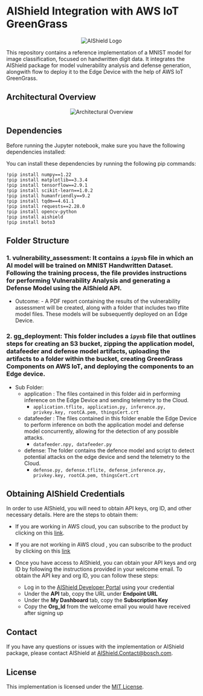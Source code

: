 # AIShield Integration with AWS IoT GreenGrass

<p align="center"> <img src="https://github.com/bosch-aisecurity-aishield/Reference-Implementations/blob/main/images/AIShield_logo.png" alt="AIShield Logo"> </p>

This repository contains a reference implementation of a MNIST model for image classification, focused on handwritten digit data. It integrates the AIShield package for model vulnerability analysis and defense generation, alongwith flow to deploy it to the Edge Device with the help of AWS IoT GreenGrass.

## Architectural Overview
<p align="center"> <img src="" alt="Architectural Overview"> </p>

## Dependencies
Before running the Jupyter notebook, make sure you have the following dependencies installed:

You can install these dependencies by running the following pip commands:
```
!pip install numpy==1.22
!pip install matplotlib==3.3.4
!pip install tensorflow==2.9.1
!pip install scikit-learn==1.0.2
!pip install humanfriendly==9.2
!pip install tqdm==4.61.1
!pip install requests==2.28.0
!pip install opencv-python
!pip install aishield
!pip install boto3
```

## Folder Structure
### 1. vulnerability_assessment: It contains a `ipynb` file in which an AI model will be trained on MNIST Handwritten Dataset. Following the training process, the file provides instructions for performing Vulnerability Analysis and generating a Defense Model using the AIShield API.

 -  Outcome: - A PDF report containing the results of the vulnerability assessment will be created, along with a folder that includes two tflite model files. These     models will be subsequently deployed on an Edge Device.

### 2. gg_deployment: This folder includes a `ipynb` file that outlines steps for creating an S3 bucket, zipping the application model, datafeeder and defense model artifacts, uploading the artifacts to a folder within the bucket, creating GreenGrass Components on AWS IoT, and deploying the components to an Edge device.
- Sub Folder:
    * application : The files contained in this folder aid in performing inference on the Edge Device and sending telemetry to the Cloud.
        -   `application.tflite, application.py, inference.py, privkey.key, rootCA.pem, thingsCert.crt` 
    * datafeeder : The files contained in this folder enable the Edge Device to perform inference on both the application model and defense model concurrently, allowing for the detection of any possible attacks.
        -   `datafeeder.npy, datafeeder.py`
    * defense: The folder contains the defence model and script to detect potential attacks on the edge device and send the telemetry to the Cloud.
        -   `defense.py, defense.tflite, defense_inference.py, privkey.key, rootCA.pem, thingsCert.crt`

## Obtaining AIShield Credentials

In order to use AIShield, you will need to obtain API keys, org ID, and other necessary details. Here are the steps to obtain them:

 -  If you are working in AWS cloud, you can subscribe to the product by clicking on this [link](https://aws.amazon.com/marketplace/pp/prodview-ppbwtiryaohti).
    
 -  If you are not working in AWS cloud , you can subscribe to the product by clicking on this [link](https://boschaishield.com/trial-request) 
    
 -  Once you have access to AIShield, you can obtain your API keys and org ID by following the instructions provided in your welcome email. To obtain the API key and org ID, you can follow these steps:
	 - Log in to the [AIShield Developer
   Portal](https://portal.aws.boschaishield.com/) using your credential
	 - Under the **API** tab, copy the URL under **Endpoint URL**
	 - Under the **My Dashboard** tab, copy the **Subscription Key**
	 - Copy the **Org_Id** from the welcome email you would have received after signing up

## Contact

If you have any questions or issues with the implementation or AIShield package, please contact AIShield at [AIShield.Contact@bosch.com](mailto:AIShield.Contact@bosch.com).

## License

This implementation is licensed under the [MIT License](https://github.com/bosch-aisecurity-aishield/Reference-Implementations/blob/main/LICENSE).
